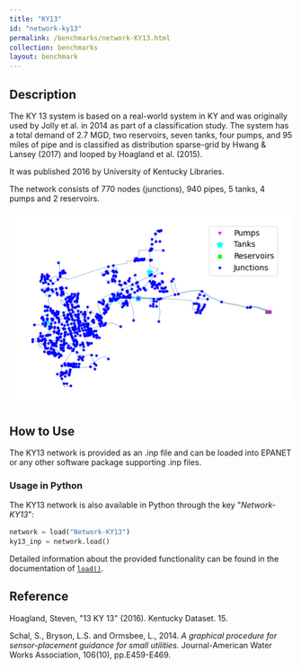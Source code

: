 ```yaml
---
title: "KY13"
id: "network-ky13"
permalink: /benchmarks/network-KY13.html
collection: benchmarks
layout: benchmark
---
```



## Description

The KY 13 system is based on a real-world system in KY and was originally used by Jolly et al. in 2014 as part of a
classification study. The system has a total demand of 2.7 MGD, two reservoirs, seven tanks, four pumps, and 95 miles of
pipe and is classified as distribution sparse-grid by Hwang & Lansey (2017) and looped by Hoagland et al. (2015).

It was published 2016 by University of Kentucky Libraries.

The network consists of 770 nodes (junctions), 940 pipes, 5 tanks, 4 pumps and 2 reservoirs.

<img src="../static/benchmarks/network-ky13/ky13_plot.png"/>

## How to Use

The KY13 network is provided as an .inp file and can be loaded into EPANET or any other software package
supporting .inp files.

### Usage in Python

The KY13 network is also available in Python through the key "*Network-KY13*":
```python
network = load("Network-KY13")
ky13_inp = network.load()
```

Detailed information about the provided functionality can be found in the documentation of
[`load()`](https://waterbenchmarkhub.readthedocs.io/en/latest/water_benchmark_hub.networks.html#water_benchmark_hub.networks.networks.KY13.load).


## Reference

Hoagland, Steven, "13 KY 13" (2016). Kentucky Dataset. 15.
[<i class="bi bi-link"></i>](https://uknowledge.uky.edu/wdst/15)

Schal, S., Bryson, L.S. and Ormsbee, L., 2014. *A graphical procedure for sensor-placement guidance for small utilities.*
Journal-American Water Works Association, 106(10), pp.E459-E469.
[<i class="bi bi-link"></i>](https://doi.org/10.5942/JAWWA.2014.106.0093)
